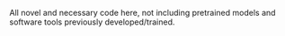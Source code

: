 All novel and necessary code here, not including pretrained models and software tools previously developed/trained.
